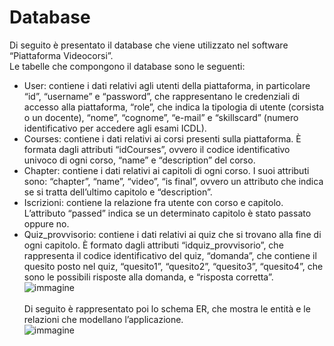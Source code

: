 # Database 
Di seguito è presentato il database che viene utilizzato nel software “Piattaforma Videocorsi”. <br>
Le tabelle che compongono il database sono le seguenti: <br>
+	User: contiene i dati relativi agli utenti della piattaforma, in particolare “id”, “username” e “password”, che rappresentano le credenziali di accesso alla piattaforma, “role”, che indica la tipologia di utente (corsista o un docente), “nome”, “cognome”, “e-mail” e “skillscard” (numero identificativo per accedere agli esami ICDL). <br>
+	Courses: contiene i dati relativi ai corsi presenti sulla piattaforma. È formata dagli attributi “idCourses”, ovvero il codice identificativo univoco di ogni corso, “name” e “description” del corso. <br>
+	Chapter: contiene i dati relativi ai capitoli di ogni corso. I suoi attributi sono: “chapter”, “name”, “video”, “is final”, ovvero un attributo che indica se si tratta dell’ultimo capitolo e “description”. <br>
+	Iscrizioni: contiene la relazione fra utente con corso e capitolo. L’attributo “passed” indica se un determinato capitolo è stato passato oppure no. <br>
+	Quiz_provvisorio: contiene i dati relativi ai quiz che si trovano alla fine di ogni capitolo. È formato dagli attributi “idquiz_provvisorio”, che rappresenta il codice identificativo del quiz, “domanda”, che contiene il quesito posto nel quiz, “quesito1”, “quesito2”, “quesito3”, “quesito4”, che sono le possibili risposte alla domanda, e “risposta corretta”. <br>
![immagine](https://github.com/LLongaretti/ProgettoVideoCorsi/blob/Documentazione/immagine%20tabelle%20database.jpeg) <br>
 <br> Di seguito è rappresentato poi lo schema ER, che mostra le entità e le relazioni che modellano l’applicazione. <br> 
![immagine](https://github.com/LLongaretti/ProgettoVideoCorsi/blob/main/UML_diagrams/PNG/ER_diagram.drawio-1.png)
